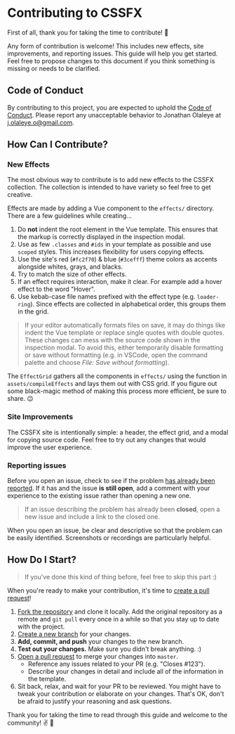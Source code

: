# Contributing to CSSFX

First of all, thank you for taking the time to contribute! 🎉

Any form of contribution is welcome! This includes new effects, site improvements, and reporting issues. This guide will help you get started. Feel free to propose changes to this document if you think something is missing or needs to be clarified.

## Code of Conduct

By contributing to this project, you are expected to uphold the [Code of Conduct](CODE_OF_CONDUCT.md). Please report any unacceptable behavior to Jonathan Olaleye at j.olaleye.o@gmail.com.

## How Can I Contribute?

### New Effects

The most obvious way to contribute is to add new effects to the CSSFX collection. The collection is intended to have variety so feel free to get creative.

Effects are made by adding a Vue component to the `effects/` directory. There are a few guidelines while creating...

1. Do **not** indent the root element in the Vue template. This ensures that the markup is correctly displayed in the inspection modal.
2. Use as few `.classes` and `#ids` in your template as possible and use `scoped` styles. This increases flexibility for users copying effects.
3. Use the site's red (`#fc2f70`) & blue (`#3cefff`) theme colors as accents alongside whites, grays, and blacks.
4. Try to match the size of other effects.
5. If an effect requires interaction, make it clear. For example add a hover effect to the word "Hover".
6. Use kebab-case file names prefixed with the effect type (e.g. `loader-ring`). Since effects are collected in alphabetical order, this groups them in the grid.

> If your editor automatically formats files on save, it may do things like indent the Vue template or replace single quotes with double quotes. These changes can mess with the source code shown in the inspection modal. To avoid this, either temporarily disable formatting or save without formatting (e.g. in VSCode, open the command palette and choose _File: Save without formatting_).

The `EffectGrid` gathers all the components in `effects/` using the function in `assets/compileEffects` and lays them out with CSS grid. If you figure out some black-magic method of making this process more efficient, be sure to share. 😉

### Site Improvements

The CSSFX site is intentionally simple: a header, the effect grid, and a modal for copying source code. Feel free to try out any changes that would improve the user experience.

### Reporting issues

Before you open an issue, check to see if the problem [has already been reported](https://github.com/jolaleye/cssfx/issues). If it has and the issue **is still open**, add a comment with your experience to the existing issue rather than opening a new one.

> If an issue describing the problem has already been **closed**, open a new issue and include a link to the closed one.

When you open an issue, be clear and descriptive so that the problem can be easily identified. Screenshots or recordings are particularly helpful.

## How Do I Start?

> If you've done this kind of thing before, feel free to skip this part :)

When you're ready to make your contribution, it's time to [create a pull request](https://github.com/jolaleye/cssfx/pulls)!

1. [Fork the repository](https://help.github.com/en/articles/fork-a-repo) and clone it locally. Add the original repository as a remote and `git pull` every once in a while so that you stay up to date with the project.
2. [Create a new branch](https://guides.github.com/introduction/flow/) for your changes.
3. **Add, commit, and push** your changes to the new branch.
4. **Test out your changes.** Make sure you didn't break anything. :)
5. [Open a pull request](https://github.com/jolaleye/cssfx/pulls) to merge your changes into `master`.
   - Reference any issues related to your PR (e.g. "Closes #123").
   - Describe your changes in detail and include all of the information in the template.
6. Sit back, relax, and wait for your PR to be reviewed. You might have to tweak your contribution or elaborate on your changes. That's OK, don't be afraid to justify your reasoning and ask questions.

Thank you for taking the time to read through this guide and welcome to the community! ✌️ 🎉
